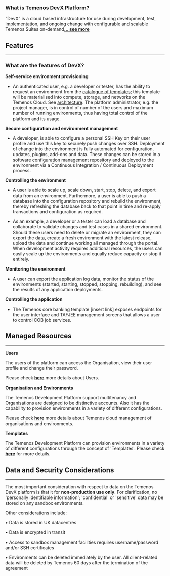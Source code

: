 ### What is Temenos DevX Platform?

“DevX” is a cloud based infrastructure for use during development, test, implementation, and ongoing change with configurable and scalable Temenos Suites on-demand[**... see more**](./what-is-devx.md)


## **Features**

----------

### What are the features of DevX?

**Self-service environment provisioning**

- An authenticated user, e.g. a developer or tester, has the ability to request an environment from the [catalogue of templates](./temenos-cloud-templates.md); this template will be materialised into compute, storage, and networks on the Temenos Cloud. See [architecture](./architecture.md). The platform administrator, e.g. the project manager, is in  control of number of the users and maximum number of running environments, thus having total control of the platform and its usage.

**Secure configuration and environment management**

- A developer, is able to configure a personal SSH Key on their user profile and use this key to securely push changes over SSH.  Deployment of change into the environment is fully automated for configuration, updates, plugins, add-ons and data.  These changes can be stored in a software configuration management repository and deployed to the environment via a Continuous Integration / Continuous Deployment process.

**Controlling the environment**

- A user is able to scale up, scale down, start, stop, delete, and export data from an environment.  Furthermore, a user is able to push a database into the configuration repository and rebuild the environment, thereby refreshing the database back to that point in time and re-apply transactions and configuration as required. 

- As an example, a developer or a tester can load a database and collaborate to validate changes and test cases in a shared environment. Should these users need to delete or migrate an environment, they can export the data, create a fresh environment with the latest release, upload the data and continue working all managed through the portal.  When development activity requires additional resources, the users can easily scale up the environments and equally reduce capacity or stop it entirely.

**Monitoring the environment**

- A user can export the application log data, monitor the status of the environments (started, starting, stopped, stopping, rebuilding), and see the results of any application deployments.


**Controlling the application**

- The Temenos core banking template [insert link] exposes endpoints for the user interface and TAFJEE management screens that allows a user to control COB job services.


## Managed Resources

----------

**Users**

The users of the platform can access the Organisation, view their user profile and change their password. 

Please check [**here**](./users.md) more details about Users.

**Organisation and Environments**

The Temenos Development Platform support multitenancy and Organisations are designed to be distinctive accounts.  Also it has the capability to provision environments in a variety of different configurations.

Please check [**here**](./techguides/environment-creation-in-paas.md) more details about Temenos cloud management of organisations and environments.

**Templates**

The Temenos Development Platform can provision environments in a variety of different configurations through the concept of 'Templates'. Please check [**here**](./temenos-cloud-templates.md) for more details. 


## **Data and Security Considerations**

----------

The most important consideration with respect to data on the Temenos DevX platform is that it for **non-production use only**.  For clarification, no 'personally identifiable information'; 'confidential' or 'sensitive' data may be stored on any sandbox environments.

Other considerations include:

•   Data is stored in UK datacentres

•   Data is encrypted in transit

•   Access to sandbox management facilities requires username/password and/or SSH certificates

•   Environments can be deleted immediately by the user. All client-related data will be deleted by Temenos 60 days 
after the termination of the agreement











